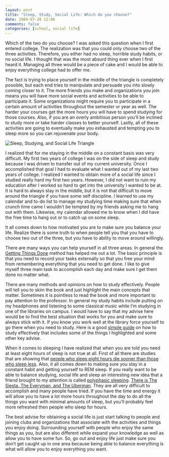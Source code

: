 ```yaml
---
layout: post
title: "Sleep, Study, Social Life: Which do you choose?"
date: 2009-07-28 12:00
comments: false
categories: [school, social life]
---
```


Which of the two do you choose? I was asked this question when I first
entered college. The realization was that you could only choose two of
the three activities. Therefore, you either had no sleep, horrible study
habits, or no social life. I thought that was the most absurd thing ever
when I first heard it. Managing all three would be a piece of cake and I
would be able to enjoy everything college had to offer me.

The fact is trying to place yourself in the middle of the triangle is
completely possible, but each end tries to manipulate and persuade you
into slowly coming closer to it. The more friends you make and
organizations you join means you will have more social events and
activities to be able to participate it. Some organizations might
require you to participate in a certain amount of activities throughout
the semester or year as well. The harder your courses get the more hours
you will have to spend studying for those courses. Also, if you are an
overly ambitious person you’ll be inclined to study more or take harder
classes to better yourself. Lastly, all of these activities are going to
eventually make you exhausted and tempting you to sleep more so you can
rejuvenate your body.

![Sleep, Studying, and Social Life Triangle][]

I realized that for me staying in the middle on a constant basis was
very difficult. My first two years of college I was on the side of sleep
and study because I was driven to transfer out of my current university.
Once I accomplished that goal I had to evaluate what I wanted out of my
last two years of college. I realized I wanted to obtain more of a
social life since I studied really hard my first two years. However, I
did not want to ruin my education after I worked so hard to get into the
university I wanted to be at. It is hard to always stay in the middle,
but it is not that difficult to move around the triangle if you have
some self discipline. I learned to use my calendar and to-do list to
manage my studying time making sure that when crunch time came I
wouldn’t be tempted by my friends asking me to hang out with them.
Likewise, my calendar allowed me to know when I did have the free time
to hang out or to catch up on some sleep.

It all comes down to how motivated you are to make sure you balance your
life. Realize there is some truth to when people tell you that you have
to choose two out of the three, but you have to ability to move around
willingly.

There are many ways you can help yourself in all three areas. In general
the [Getting Things Done][] method has helped me out a lot. The basic
principle is that you need to record your tasks externally so that you
free your mind from remembering everything that you need to get done. I
like to give myself three main task to accomplish each day and make sure
I get them done no matter what.

There are many methods and opinions on how to study effectively. People
will tell you to skim the book and just highlight the main concepts that
matter. Sometimes it is pointless to read the book and more important to
pay attention to the professor. In general my study habits include
putting on my headphones and listening to some classical music while I’m
studying in one of the libraries on campus. I would have to say that my
advise here would be to find the best situation that works for you and
make sure to always stick with it. If you know you work well at the
library force yourself to go there when you need to study. Here is a
good [simple guide][] on how to study effectively that includes some of
the things I highlighted and some other key advise.

When it comes to sleeping I have realized that when you are told you
need at least eight hours of sleep is not true at all. First of all
there are studies that are showing that [people who sleep eight hours die sooner than those who sleep less][]. Also, it all comes down to
making sure you stay in a constant habit and getting yourself to REM
sleep. If you really want to be able to balance studying, social life
and sleep an interesting new idea that a friend brought to my attention
is called [polyphasic sleeping][]. [There is The Siesta, The Everyman, and The Uberman][]. They are all very difficult to accomplish and many
people have tried. If you have the time and energy it will allow you to
have a lot more hours throughout the day to do all the things you want
with minimal amounts of sleep, but you’ll probably feel more refreshed
then people who sleep for hours.

The best advise for obtaining a social life is just start talking to 
people and joining clubs and organizations that associate with the 
activities and things you enjoy doing. Surrounding yourself with people 
who enjoy the same things as you, but are also different while expand 
your knowledge as well as allow you to have some fun. So, go out and 
enjoy life just make sure you don’t get caught up in one area because 
being able to balance everything is what will allow you to enjoy 
everything you want.

  [Sleep, Studying, and Social Life Triangle]: http://farm4.static.flickr.com/3497/3767049247_84d2ab211b.jpg
  [Getting Things Done]: http://www.davidco.com/
  [simple guide]: http://www.wikihow.com/Study-for-a-Test
  [people who sleep eight hours die sooner than those who sleep less]: http://krishna.org/study-shows-people-who-sleep-8-hours-die-sooner-than-those-who-sleep-less/
  [polyphasic sleeping]: http://en.wikipedia.org/wiki/Polyphasic_sleep
  [There is The Siesta, The Everyman, and The Uberman]: http://dustincurtis.com/sleep.html
